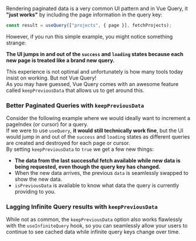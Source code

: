 Rendering paginated data is a very common UI pattern and in Vue Query, it **"just works"** by including the page information in the query key:

```js
const result = useQuery(["projects", { page }], fetchProjects);
```

However, if you run this simple example, you might notice something strange:

**The UI jumps in and out of the `success` and `loading` states because each new page is treated like a brand new query.**

This experience is not optimal and unfortunately is how many tools today insist on working. But not Vue Query!  
As you may have guessed, Vue Query comes with an awesome feature called `keepPreviousData` that allows us to get around this.

### Better Paginated Queries with `keepPreviousData`

Consider the following example where we would ideally want to increment a pageIndex (or cursor) for a query.  
If we were to use `useQuery`, **it would still technically work fine**, but the UI would jump in and out of the `success` and `loading` states as different queries are created and destroyed for each page or cursor.  
By setting `keepPreviousData` to `true` we get a few new things:

- **The data from the last successful fetch available while new data is being requested, even though the query key has changed.**
- When the new data arrives, the previous `data` is seamlessly swapped to show the new data.
- `isPreviousData` is available to know what data the query is currently providing to you.

<!-- TODO: add example -->

### Lagging Infinite Query results with `keepPreviousData`

While not as common, the `keepPreviousData` option also works flawlessly with the `useInfiniteQuery` hook, so you can seamlessly allow your users to continue to see cached data while infinite query keys change over time.
